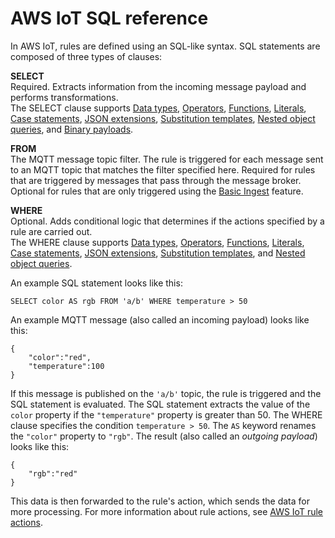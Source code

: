 # AWS IoT SQL reference<a name="iot-sql-reference"></a>

In AWS IoT, rules are defined using an SQL\-like syntax\. SQL statements are composed of three types of clauses:

**SELECT**  
Required\. Extracts information from the incoming message payload and performs transformations\.  
The SELECT clause supports [Data types](iot-sql-data-types.md), [Operators](iot-sql-operators.md), [Functions](iot-sql-functions.md), [Literals](iot-sql-literals.md), [Case statements](iot-sql-case.md), [JSON extensions](iot-sql-json.md), [Substitution templates](iot-substitution-templates.md), [Nested object queries](iot-sql-nested-queries.md), and [Binary payloads](binary-payloads.md)\.

**FROM**  
The MQTT message topic filter\. The rule is triggered for each message sent to an MQTT topic that matches the filter specified here\. Required for rules that are triggered by messages that pass through the message broker\. Optional for rules that are only triggered using the [Basic Ingest](iot-basic-ingest.md) feature\. 

**WHERE**  
Optional\. Adds conditional logic that determines if the actions specified by a rule are carried out\.   
The WHERE clause supports [Data types](iot-sql-data-types.md), [Operators](iot-sql-operators.md), [Functions](iot-sql-functions.md), [Literals](iot-sql-literals.md), [Case statements](iot-sql-case.md), [JSON extensions](iot-sql-json.md), [Substitution templates](iot-substitution-templates.md), and [Nested object queries](iot-sql-nested-queries.md)\.

An example SQL statement looks like this:

```
SELECT color AS rgb FROM 'a/b' WHERE temperature > 50
```

An example MQTT message \(also called an incoming payload\) looks like this:

```
{
    "color":"red",
    "temperature":100
}
```

If this message is published on the `'a/b'` topic, the rule is triggered and the SQL statement is evaluated\. The SQL statement extracts the value of the `color` property if the `"temperature"` property is greater than 50\. The WHERE clause specifies the condition `temperature > 50`\. The `AS` keyword renames the `"color"` property to `"rgb"`\. The result \(also called an *outgoing payload*\) looks like this:

```
{
    "rgb":"red"
}
```

This data is then forwarded to the rule's action, which sends the data for more processing\. For more information about rule actions, see [AWS IoT rule actions](iot-rule-actions.md)\.